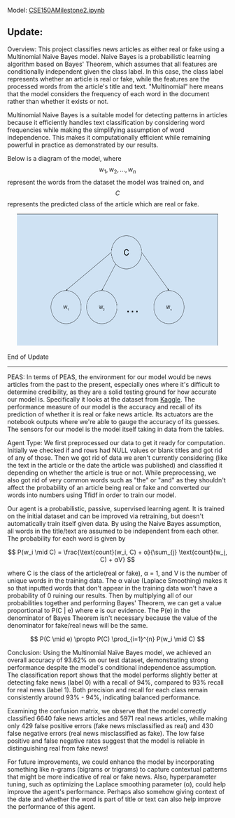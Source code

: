 Model: [CSE150AMilestone2.ipynb](https://github.com/KyleL1015/CSE150AMilestone2/blob/main/CSE150AMilestone2.ipynb)

## Update:
Overview:
This project classifies news articles as either real or fake using a Multinomial Naive Bayes model. Naive Bayes is a probabilistic learning algorithm based on Bayes' Theorem, which assumes that all features are conditionally independent given the class label. In this case, the class label represents whether an article is real or fake, while the features are the processed words from the article's title and text. "Multinomial" here means that the model considers the frequency of each word in the document rather than whether it exists or not.

Multinomial Naive Bayes is a suitable model for detecting patterns in articles because it efficiently handles text classification by considering word frequencies while making the simplifying assumption of word independence. This makes it computationally efficient while remaining powerful in practice as demonstrated by our results.

Below is a diagram of the model, where $$w_1, w_2, ..., w_n$$ represent the words from the dataset the model was trained on, and $$C$$ represents the predicted class of the article which are real or fake.
<p align="center">
  <img width="460" height="300" src="MultinomialNaiveBayesArticle.png">
</p>
End of Update

-----------------

PEAS:
In terms of PEAS, the environment for our model would be news articles from the past to the present, especially ones where it's difficult to determine credibility, as they are a solid testing ground for how accurate our model is. Specifically it looks at the dataset from [Kaggle](https://www.kaggle.com/datasets/clmentbisaillon/fake-and-real-news-dataset/data). The performance measure of our model is the accuracy and recall of its prediction of whether it is real or fake news article. Its actuators are the notebook outputs where we're able to gauge the accuracy of its guesses. The sensors for our model is the model itself taking in data from the tables.

Agent Type:
We first preprocessed our data to get it ready for computation. Initially we checked if and rows had NULL values or blank titles and got rid of any of those. Then we got rid of data we aren't currently considering (like the text in the article or the date the article was published) and classified it depending on whether the article is true or not. While preprocessing, we also got rid of very common words such as "the" or "and" as they shouldn't affect the probability of an article being real or fake and converted our words into numbers using Tfidf in order to train our model.

Our agent is a probabilistic, passive, supervised learning agent. It is trained on the initial dataset and can be improved via retraining, but doesn't automatically train itself given data. By using the Naive Bayes assumption, all words in the title/text are assumed to be independent from each other. The probability for each word is given by

$$
P(w_i \mid C) = \frac{\text{count}(w_i, C) + α}{\sum_{j} \text{count}(w_j, C) + αV}
$$

where C is the class of the article(real or fake), α = 1, and V is the number of unique words in the training data. The α value (Laplace Smoothing) makes it so that inputted words that don't appear in the training data won't have a probability of 0 ruining our results. Then by multiplying all of our probabilities together and performing Bayes' Theorem, we can get a value proportional to P(C | e) where e is our evidence. The P(e) in the denominator of Bayes Theorem isn't necessary because the value of the denominator for fake/real news will be the same.

$$
P(C \mid e) \propto P(C) \prod_{i=1}^{n} P(w_i \mid C)
$$

Conclusion:
Using the Multinomial Naïve Bayes model, we achieved an overall accuracy of 93.62% on our test dataset, demonstrating strong performance despite the model's conditional independence assumption. The classification report shows that the model performs slightly better at detecting fake news (label 0) with a recall of 94%, compared to 93% recall for real news (label 1). Both precision and recall for each class remain consistently around 93% - 94%, indicating balanced performance.

Examining the confusion matrix, we observe that the model correctly classified 6640 fake news articles and 5971 real news articles, while making only 429 false positive errors (fake news misclassified as real) and 430 false negative errors (real news misclassified as fake). The low false positive and false negative rates suggest that the model is reliable in distinguishing real from fake news!

For future improvements, we could enhance the model by incorporating something like n-grams (bigrams or trigrams) to capture contextual patterns that might be more indicative of real or fake news. Also, hyperparameter tuning, such as optimizing the Laplace smoothing parameter (α), could help improve the agent's performance. Perhaps also somehow giving context of the date and whether the word is part of title or text can also help improve the performance of this agent.
